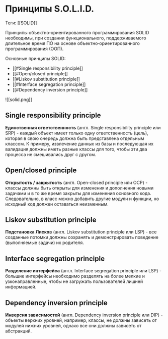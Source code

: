 # Принципы S.O.L.I.D.

Теги: [[SOLID]]

Принципы объектно‑ориентированного программирования SOLID необходимы, при создании функционального, поддерживаемого длительное время ПО на основе объектно‑ориентированного программирования (ООП).

Основные принципы SOLID:
- [[#Single responsibility principle]]
- [[#Open/closed principle]]
- [[#Liskov substitution principle]]
- [[#Interface segregation principle]]
- [[#Dependency inversion principle]]

![[solid.png]]

## Single responsibility principle

**Единственная ответственность** (англ. Single responsibility principle или SRP) - каждый объект имеет только одну ответственность (цель), которая в свою очередь должна быть представлена отдельным классом. К примеру, извлечение данных из базы и последующая их валидация должны иметь разные классы для того, чтобы эти два процесса не смешивались друг с другом.
 
## Open/closed principle

**Открытость / закрытость** (англ. Open-closed principle или OCP) - классы должны быть открыты для изменения и дополнения новыми задачами и в то же время закрыты для изменения основного кода. Следовательно, в класс можно добавить другие модули и функции, но исходный код должен оставаться неизменным.

## Liskov substitution principle

**Подстановка Лисков** (англ. Liskov substitution principle или LSP) - все созданные потомки должны сохранять и демонстрировать поведение (выполняемые задачи) их родителя.

## Interface segregation principle

**Разделение интерфейса** (англ. Interface segregation principle или LSP) - большие интерфейсы необходимо разделять на более мелкие и узконаправленные, чтобы не загружать пользователей лишней информацией.

## Dependency inversion principle

**Инверсия зависимостей** (англ. Dependency inversion principle или DIP) - объекты верхних уровней, например, классы, не должны зависеть от модулей нижних уровней, однако все они должны зависеть от абстракций.
